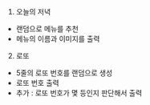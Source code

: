 1. 오늘의 저녁 

* 랜덤으로 메뉴를 추천 
* 메뉴의 이름과 이미지를 출력 



2. 로또 

* 5줄의 로또 번호를 랜덤으로 생성
* 로또 번호 출력 
* 추가 : 로또 번호가 몇 등인지 판단해서 출력 